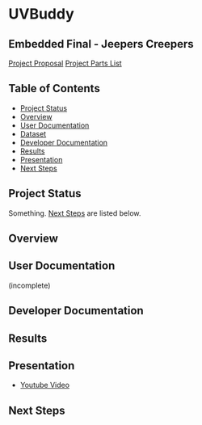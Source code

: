 # UVBuddy
## Embedded Final - Jeepers Creepers
[Project Proposal](https://iowa-my.sharepoint.com/:w:/r/personal/glflores_uiowa_edu/Documents/___Current%20Class%20Notes___/Embedded%20Systems/Final%20Project/Project%20Proposal.docx?d=w1a164883213d411382a67cb6917169d1&csf=1&web=1&e=GEbP55)
[Project Parts List](https://iowa-my.sharepoint.com/:x:/r/personal/tstffn_uiowa_edu/Documents/UVBuddy%20Parts.xlsx?d=we03a8d23e8b14841ab5d910d4a1e777e&csf=1&web=1&e=9zfQYW)

## Table of Contents
- [Project Status](#project-status)
- [Overview](#overview)
- [User Documentation](#user-documentation)
- [Dataset](#dataset)
- [Developer Documentation](#developer-documentation)
- [Results](#results) 
- [Presentation](#presentation)
- [Next Steps](#next-steps) 

## Project Status 
Something. [Next Steps](#next-steps) are listed below.

## Overview 

## User Documentation
(incomplete) 

## Developer Documentation 

## Results 

## Presentation
- [Youtube Video](https://www.youtube.com/watch?v=eEAE1UoE34o&t=2s)

## Next Steps 
